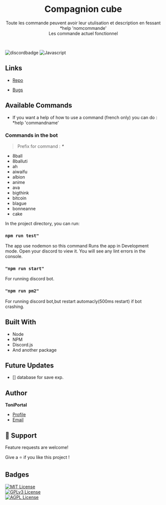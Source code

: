 



<h1 align="center">Compagnion cube</h1>

<p align="center">Toute les commande peuvent avoir leur utulisation et description en fessant *help 'nomcommande'<br>
 Les commande actuel fonctionnel</p>
 <br>

![discordbadge](https://dcbadge.vercel.app/api/shield/255061967977447433)
![Javascript](https://img.shields.io/badge/JavaScript-F7DF1E?style=for-the-badge&logo=javascript&logoColor=black)

## Links

- [Repo](https://github.com/Bouftout/compagnioncube "Compagnion cube Repo")

- [Bugs](https://github.com/Bouftout/compagnioncube/issues "Issues Page")

## Available Commands

- If you want a help of how to use a command (french only) you can do :
*help 'commandname'

### Commands in the bot

> Prefix for command : **_*_**

- 8ball
- 8balluti
- ah
- aiwaifu
- albion
- anime
- ava
- bigthink
- bitcoin
- blague
- bonneanne
- cake

In the project directory, you can run:

### `npm run test"`

The app use nodemon so this command Runs the app in Development mode. Open your discord to view it.
You will see any lint errors in the console.

### `"npm run start"`

For running discord bot.

### `"npm run pm2"`

For running discord bot,but restart automacly(500ms restart) if bot crashing.

## Built With

- Node
- NPM
- Discord.js
- And another package

## Future Updates

- [] database for save exp.

## Author

**ToniPortal**

- [Profile](https://github.com/Bouftout "ToniPortal")
- [Email](mailto:pastre.toni?subject=Help%for%discord%bot "Link for help!")

## 🤝 Support

Feature requests are welcome!

Give a ⭐️ if you like this project ! 
## Badges  
[![MIT License](https://img.shields.io/badge/License-MIT-green.svg)](https://choosealicense.com/licenses/mit/)  
[![GPLv3 License](https://img.shields.io/badge/License-GPL%20v3-yellow.svg)](https://choosealicense.com/licenses/gpl-3.0/)  
[![AGPL License](https://img.shields.io/badge/license-AGPL-blue.svg)](https://choosealicense.com/licenses/gpl-3.0/)  
